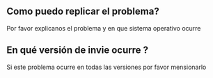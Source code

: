 ## Como puedo replicar el problema? 
Por favor explicanos el problema y en que sistema operativo ocurre

## En qué versión de invie ocurre ?
Si este problema ocurre en todas las versiones por favor mensionarlo 
